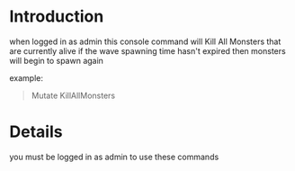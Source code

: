 # Introduction #

when logged in as admin this console command will Kill All Monsters that are currently alive if the wave spawning time hasn't expired then monsters will begin to spawn again

example:

> Mutate KillAllMonsters

# Details #

you must be logged in as admin to use these commands